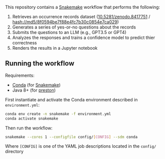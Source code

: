 This repository contains a [Snakemake](https://snakemake.github.io/) workflow that performs the following:
1. Retrieves an occurrence records dataset ([10.5281/zenodo.8417751](https://zenodo.org/doi/10.5281/zenodo.8417751) / [hash://md5/8f0594be7f88e4fc7b30c0854e7ca029](https://linker.bio/hash://md5/8f0594be7f88e4fc7b30c0854e7ca029))
1. Generates a series of yes-or-no questions about the records
1. Submits the questions to an LLM (e.g., GPT3.5 or GPT4)
1. Analyzes the responses and trains a confidence model to predict thier correctness
1. Renders the results in a Jupyter notebook

## Running the workflow
Requirements:
- [Conda](https://www.anaconda.com/download) (for [Snakemake](https://snakemake.github.io/))
- Java 8+ (for [preston](https://preston.guoda.bio/))

First instantiate and activate the Conda environment described in `environment.yml`:

```sh
conda env create -n snakemake -f environment.yml
conda activate snakemake
```

Then run the workflow:

```sh
snakemake --cores 1 --configfile config/[CONFIG] --sdm conda
```

Where `[CONFIG]` is one of the YAML job descriptions located in the `config/` directory
